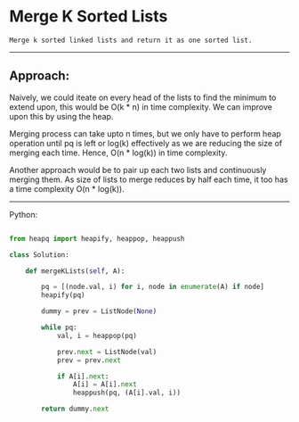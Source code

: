 # Merge K Sorted Lists

    Merge k sorted linked lists and return it as one sorted list.

---

## Approach:

Naively, we could iteate on every head of the lists to find the minimum to
extend upon, this would be O(k * n) in time complexity. We can improve upon
this by using the heap.

Merging process can take upto n times, but we only have to perform heap
operation until pq is left or log(k) effectively as we are reducing the size of
merging each time. Hence, O(n * log(k)) in time complexity.

Another approach would be to pair up each two lists and continuously merging
them. As size of lists to merge reduces by half each time, it too has a time
complexity O(n * log(k)).

---

Python:

```python

from heapq import heapify, heappop, heappush

class Solution:

    def mergeKLists(self, A):

        pq = [(node.val, i) for i, node in enumerate(A) if node]
        heapify(pq)

        dummy = prev = ListNode(None)

        while pq:
            val, i = heappop(pq)

            prev.next = ListNode(val)
            prev = prev.next

            if A[i].next:
                A[i] = A[i].next
                heappush(pq, (A[i].val, i))

        return dummy.next
```

